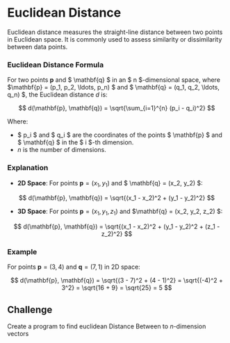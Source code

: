 # Euclidean Distance

Euclidean distance measures the straight-line distance between two points in Euclidean space. It is commonly used to assess similarity or dissimilarity between data points.

### Euclidean Distance Formula

For two points $\mathbf{p}$ and $ \mathbf{q} $ in an $ n $-dimensional space, where $\mathbf{p} = (p_1, p_2, \ldots, p_n) $ and $ \mathbf{q} = (q_1, q_2, \ldots, q_n) $, the Euclidean distance $d$ is:

$$
d(\mathbf{p}, \mathbf{q}) = \sqrt{\sum_{i=1}^{n} (p_i - q_i)^2}
$$

Where:

- $ p_i $ and $ q_i $ are the coordinates of the points $ \mathbf{p} $ and $ \mathbf{q} $ in the $ i $-th dimension.
- $n$ is the number of dimensions.

### Explanation

- **2D Space**: For points $\mathbf{p} = (x_1, y_1)$ and $ \mathbf{q} = (x_2, y_2) $:

$$
d(\mathbf{p}, \mathbf{q}) = \sqrt{(x_1 - x_2)^2 + (y_1 - y_2)^2}
$$

- **3D Space**: For points $\mathbf{p} = (x_1, y_1, z_1)$ and $\mathbf{q} = (x_2, y_2, z_2) $:

$$
d(\mathbf{p}, \mathbf{q}) = \sqrt{(x_1 - x_2)^2 + (y_1 - y_2)^2 + (z_1 - z_2)^2}
$$

### Example

For points $\mathbf{p} = (3, 4)$ and $\mathbf{q} = (7, 1)$ in 2D space:

$$
d(\mathbf{p}, \mathbf{q}) = \sqrt{(3 - 7)^2 + (4 - 1)^2} = \sqrt{(-4)^2 + 3^2} = \sqrt{16 + 9} = \sqrt{25} = 5
$$

## Challenge

Create a program to find euclidean Distance Between to $n$-dimension vectors
